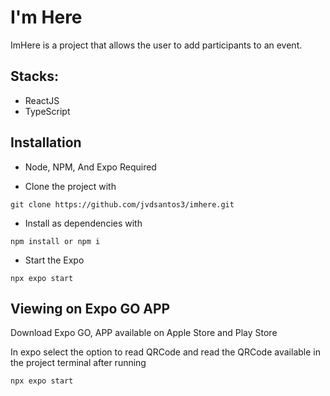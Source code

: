# I'm Here

ImHere is a project that allows the user to add participants to an event.

## Stacks:

* ReactJS
* TypeScript

## Installation

* Node, NPM, And Expo Required

* Clone the project with 

```
git clone https://github.com/jvdsantos3/imhere.git
```

* Install as dependencies with 

```
npm install or npm i
```

* Start the Expo

```
npx expo start
```

## Viewing on Expo GO APP

Download Expo GO, APP available on Apple Store and Play Store

In expo select the option to read QRCode and read the QRCode available in the project terminal after running

```
npx expo start
```
